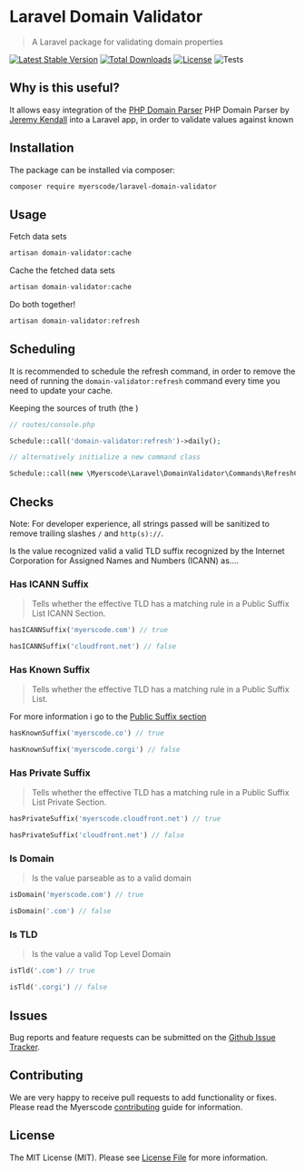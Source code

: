 # Laravel Domain Validator
> A Laravel package for validating domain properties

[![Latest Stable Version](https://poser.pugx.org/myerscode/laravel-domain-validator/v/stable)](https://packagist.org/packages/myerscode/laravel-domain-validator)
[![Total Downloads](https://poser.pugx.org/myerscode/laravel-domain-validator/downloads)](https://packagist.org/packages/myerscode/laravel-domain-validator)
[![License](https://poser.pugx.org/myerscode/laravel-domain-validator/license)](https://packagist.org/packages/myerscode/laravel-domain-validator)
![Tests](https://github.com/myerscode/laravel-domain-validator/workflows/tests/badge.svg?branch=main)

## Why is this useful?

It allows easy integration of the [PHP Domain Parser](https://github.com/jeremykendall/php-domain-parser) PHP Domain Parser 
by [Jeremy Kendall](https://github.com/jeremykendall) into a Laravel app, in order to validate values against known 

## Installation

The package can be installed via composer:

```bash
composer require myerscode/laravel-domain-validator
```

## Usage

Fetch data sets
```php
artisan domain-validator:cache
```

Cache the fetched data sets
```php
artisan domain-validator:cache
```

Do both together!
```php
artisan domain-validator:refresh
```

## Scheduling

It is recommended to schedule the refresh command, in order to remove the need of running the `domain-validator:refresh` command
every time you need to update your cache.

Keeping the sources of truth (the )

```php
// routes/console.php

Schedule::call('domain-validator:refresh')->daily();

// alternatively initialize a new command class

Schedule::call(new \Myerscode\Laravel\DomainValidator\Commands\RefreshCommand)->daily();
```

## Checks

Note: For developer experience, all strings passed will be sanitized to remove trailing slashes `/` and `http(s)://`.

Is the value recognized valid a valid TLD suffix recognized by the Internet Corporation for Assigned Names and
Numbers (ICANN) as....

### Has ICANN Suffix
> Tells whether the effective TLD has a matching rule in a Public Suffix List ICANN Section.

```php
hasICANNSuffix('myerscode.com') // true

hasICANNSuffix('cloudfront.net') // false
```

### Has Known Suffix
> Tells whether the effective TLD has a matching rule in a Public Suffix List.

For more information i go to the [Public Suffix section](#public-suffix)

```php
hasKnownSuffix('myerscode.co') // true

hasKnownSuffix('myerscode.corgi') // false
```

### Has Private Suffix
> Tells whether the effective TLD has a matching rule in a Public Suffix List Private Section.

```php
hasPrivateSuffix('myerscode.cloudfront.net') // true

hasPrivateSuffix('cloudfront.net') // false
```

### Is Domain
> Is the value parseable as to a valid domain

```php
isDomain('myerscode.com') // true

isDomain('.com') // false
```

### Is TLD
> Is the value a valid Top Level Domain

```php
isTld('.com') // true

isTld('.corgi') // false
```

## Issues

Bug reports and feature requests can be submitted on the [Github Issue Tracker](https://github.com/myerscode/laravel-domain-validator/issues).

## Contributing

We are very happy to receive pull requests to add functionality or fixes. Please read the Myerscode [contributing](https://github.com/myerscode/docs/blob/main/CONTRIBUTING.md) guide for information.

## License

The MIT License (MIT). Please see [License File](LICENSE) for more information.
